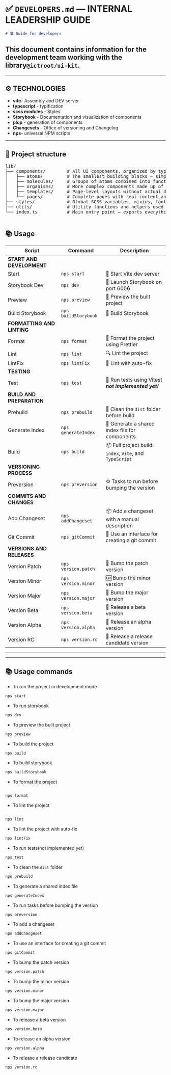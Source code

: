# ✅ `DEVELOPERS.md` — **INTERNAL LEADERSHIP GUIDE**

```md
# 🛠 Guide for developers
```

## This document contains information for the development team working with the library`@ictroot/ui-kit`.

---

## ⚙️ TECHNOLOGIES

- **vite**- Assembly and DEV server
- **typescript** - typification
- **scss modules** - Styles
- **Storybook** - Documentation and visualization of components
- **plop** - generation of components
- **Changesets** - Office of versioning and Changelog
- **nps**- universal NPM scripts

---

## 📁 Project structure

<pre>
lib/
├── components/        # All UI components, organized by type.
│   ├── atoms/         # The smallest building blocks – simple, reusable elements with no internal structure.
│   ├── molecules/     # Groups of atoms combined into functional units (like inputs with labels).
│   ├── organisms/     # More complex components made up of molecules and/or atoms, often with logic.
│   ├── templates/     # Page-level layouts without actual data – structural placeholders.
│   └── pages/         # Complete pages with real content and logic, built from templates and components.
├── styles/            # Global SCSS variables, mixins, fonts, and base styling.
├── utils/             # Utility functions and helpers used across components or features.
└── index.ts           # Main entry point – exports everything that should be exposed by the library.
 </pre>

## 📚 Usage

| Script                     | Command              | Description                                              |
| -------------------------- | -------------------- | -------------------------------------------------------- |
| **START AND DEVELOPMENT**  |                      |                                                          |
| Start                      | `nps start`          | 🚀 Start Vite dev server                                 |
| Storybook Dev              | `nps dev`            | 📘 Launch Storybook on port 6006                         |
| Preview                    | `nps preview`        | 👀 Preview the built project                             |
| Build Storybook            | `nps buildStorybook` | 📘 Build Storybook                                       |
| **FORMATTING AND LINTING** |                      |                                                          |
| Format                     | `nps format`         | 🎨 Format the project using Prettier                     |
| Lint                       | `nps lint`           | 🔍 Lint the project                                      |
| LintFix                    | `nps lintFix`        | 🧹 Lint with auto-fix                                    |
| **TESTING**                |                      |                                                          |
| Test                       | `nps test`           | 🧪 Run tests using Vitest **_not implemented yet!_**     |
| **BUILD AND PREPARATION**  |                      |                                                          |
| Prebuild                   | `nps prebuild`       | 🧨 Clean the `dist` folder before build                  |
| Generate Index             | `nps generateIndex`  | 📄 Generate a shared index file for components           |
| Build                      | `nps build`          | 📦 Full project build: `index`, `Vite`, and `TypeScript` |
| **VERSIONING PROCESS**     |                      |                                                          |
| Preversion                 | `nps preversion`     | ⚙️ Tasks to run before bumping the version               |
| **COMMITS AND CHANGES**    |                      |                                                          |
| Add Changeset              | `nps addChangeset`   | 📦 Add a changeset with a manual description             |
| Git Commit                 | `nps gitCommit`      | 📮 Use an interface for creating a git commit            |
| **VERSIONS AND RELEASES**  |                      |                                                          |
| Version Patch              | `nps version.patch`  | 🔖 Bump the patch version                                |
| Version Minor              | `nps version.minor`  | 🆙 Bump the minor version                                |
| Version Major              | `nps version.major`  | 🚀 Bump the major version                                |
| Version Beta               | `nps version.beta`   | 🧪 Release a beta version                                |
| Version Alpha              | `nps version.alpha`  | 🧬 Release an alpha version                              |
| Version RC                 | `nps version.rc`     | 🧪 Release a release candidate version                   |

---

---

## 📚 Usage commands

- To run the project in development mode

```bash
nps start
```

- To run storybook

```bash
nps dev
```

- To preview the built project

```bash
nps preview
```

- To build the project

```bash
nps build
```

- To build storybook

```bash
nps buildStorybook
```

- To format the project

```bash

nps format
```

- To lint the project

```bash

nps lint
```

- To lint the project with auto-fix

```bash
nps lintFix
```

- To run tests(not implemented yet)

```bash
nps test
```

- To clean the `dist` folder

```bash
nps prebuild
```

- To generate a shared index file

```bash
nps generateIndex
```

- To run tasks before bumping the version

```bash
nps preversion
```

- To add a changeset

```bash
nps addChangeset
```

- To use an interface for creating a git commit

```bash
nps gitCommit
```

- To bump the patch version

```bash
nps version.patch
```

- To bump the minor version

```bash
nps version.minor
```

- To bump the major version

```bash
nps version.major
```

- To release a beta version

```bash
nps version.beta
```

- To release an alpha version

```bash
nps version.alpha
```

- To release a release candidate

```bash
nps version.rc
```
